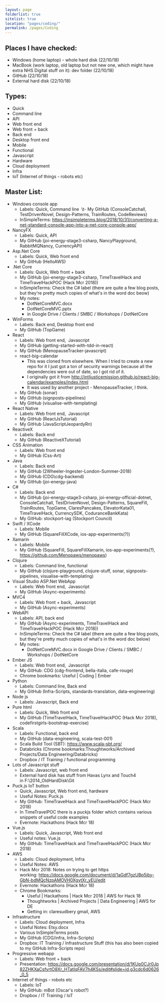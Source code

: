```yaml
---
layout: page
folderlist: true
sitelist: true
location: "pages/coding/"
permalink: /pages/Coding
---
```


## Places I have checked:
- Windows (home laptop) - whole hard disk (22/10/18)
- MacBook (work laptop, old laptop but not new one, which might have extra NHS Digital stuff on it): dev folder (22/10/18)
- GitHub (22/10/18)
- External hard disk (22/10/18)

## Types:
- Quick
- Command line
- API
- Web front end
- Web front + back
- Back end
- Desktop front end
- Mobile
- Functional
- Javascript
- Hardware
- Cloud deployment
- Infra
- IoT (Internet of things - robots etc)


## Master List:
- Windows console app
    - Labels: Quick, Command line  
\t- My GitHub (ConsoleCatchall, TestDrivenNovel, Design-Patterns, TrainRoutes, CodeReviews)
    - InSimpleTerms: https://insimpleterms.blog/2018/10/31/converting-a-net-standard-console-app-into-a-net-core-console-app/
- NancyFX
    - Labels: Quick, API
    - My GitHub (joi-energy-stage3-csharp, NancyPlayground, RabbitMQNancy, CurrencyAPI)
- Asp.Net Core
    - Labels: Quick, Web front end
    - My GitHub (HelloAWS)
- .Net Core
    - Labels: Quick, Web front + back
    - My GitHub (joi-energy-stage3-csharp, TimeTravelHack and TimeTravelHackPOC (Hack Mcr 2018))
    - InSimpleTerms: Check the C# label (there are quite a few blog posts, but they're pretty much copies of what's in the word doc beow)
    - My notes: 
        - DotNetCoreMVC.docx 
        - DotNetCoreMVC.pptx 
        - in Google Drive / Clients / SMBC / Workshops / DotNetCore
- WinForms
    - Labels: Back end, Desktop front end
    - My GitHub (TopGame)
- React
    - Labels: Web front end,  Javascript  
    - My GitHub (getting-started-with-tdd-in-react)
    - My GitHub (MenopauseTracker-javascript)
    - react-big-calendar
        - This was cloned from elsewhere. When I tried to create a new repo for it I just got a ton of security warnings because all the dependencies were out of date, so I got rid of it.
        - I originally got it from http://intljusticemission.github.io/react-big-calendar/examples/index.html
        - It was used by another project - MenopauseTracker, I think.
    - My GitHub (sonar)
    - My GitHub (signposts-pipelines)
    - My GitHub (visualise-with-templating)  
- React Native
    - Labels: Web front end,  Javascript  
    - My GitHub (ReactJsTutorial)
    - My GitHub (JavaScriptJeopardyRn)
- ReactiveX
    - Labels: Back end
    - My GitHub (ReactiveXTutorial)
- CSS Animation
    - Labels: Web front end
    - My GitHub (Css-Art)
- Java
    - Labels: Back end
    - My GitHub (2Wheeler-Ingester-London-Summer-2018)
    - My GitHub (CDG\cdg-backend)
    - My GitHub (joi-energy-java)
- C#
    - Labels: Back end
    - My GitHub (joi-energy-stage3-csharp, joi-energy-official-dotnet, ConsoleCatchall, TestDrivenNovel, Design-Patterns, SquareFill,  TrainRoutes, TopGame, ClaresPancakes, ElevatorKata01, TimeTravelHack, CurrencySDK, CoduranceBankKata)
    - My GitHub: stockport-iag (Stockport Council) 
- Swift / XCode
    - Labels: Mobile
    - My GitHub (SquareFillXCode, ios-app-experiments(?))
- Xamarin
    - Labels: Mobile
    - My GitHub (SquareFill, SquareFillXamarin, ios-app-experiments(?),  https://github.com/Menopaws/menopaws)
- Clojure 
    - Labels: Command line, functional
    - My GitHub (clojure-playground, clojure-stuff, sonar, signposts-pipelines, visualise-with-templating)
- Visual Studio ASP.Net WebApp
    - Labels: Web front end,  Javascript  
    - My GitHub (Async-experiments)
- MVC4
    - Labels: Web front + back,  Javascript  
    - My GitHub (Async-experiments)
- WebAPI
    - Labels: API, back end
    - My GitHub (Async-experiments, TimeTravelHack and TimeTravelHackPOC (Hack Mcr 2018))
    - InSimpleTerms: Check the C# label (there are quite a few blog posts, but they're pretty much copies of what's in the word doc below)
    - My notes: 
        - DotNetCoreMVC.docx in Google Drive / Clients / SMBC / Workshops / DotNetCore
- Ember JS
    - Labels: Web front end,  Javascript  
    - My GitHub: CDG (cdg-frontend, bella-italia, cafe-rouge)
    - Chrome bookmarks: Useful | Coding | Ember
- Python
    - Labels: Command line, Back end
    - My GitHub (Infra-Scripts, standards-translation, data-engineering)
- Node js
     - Labels: Javascript, Back end
- Pure html
    - Labels: Quick, Web front end
    - My GitHub (TimeTravelHack, TimeTravelHackPOC (Hack Mcr 2018), codefirstgirls-bootstrap-exercise)
- Scala
    - Labels: Functional, back end
    - My GitHub (data-engineering, scala-test-001)
    - Scala Build Tool (SBT): https://www.scala-sbt.org/
    - Databricks (Chrome bookmarks:Thoughtworks/Archived Projects/Data Engineering/Databricks)
    - Dropbox / IT Training / functional programming
- Lots of Javascript stuff
    - Labels: Javascript, web front end
    - External hard disk has stuff from Havas Lynx and Touch4 in F:\2014_OldHardDisk\Git
- Puck.js IoT button
    - Quick, Javascript, Web front end, hardware
    - Useful Notes: Puck.js
    - My GitHub: TimeTravelHack and TimeTravelHackPOC (Hack Mcr 2018)
    - In TimeTravelPOC there is a puckjs folder which contains various snippets of useful code examples
    - Evernote: Hackathons (Hack Mcr 18)
- Vue.js
    - Labels: Quick, Javascript, Web front end
    - Useful notes: Vue.js
    - My GitHub: TimeTravelHack and TimeTravelHackPOC (Hack Mcr 2018)
- AWS
    - Labels: Cloud deployment, Infra
    - Useful Notes: AWS
    - Hack Mcr 2018: Notes on trying to get https working: https://docs.google.com/document/d/1aGdf7gzUBp5jby-GbN-bdMQcNzpAMOVH0XgytXr_yEU/edit
    - Evernote: Hackathons (Hack Mcr 18)
    - Chrome Bookmarks:
        - Useful | Hackathons | Hack Mcr 2018 | AWS for Hack 18
        - Thoughtworks | Archived Projects | Data Engineering | AWS for DE
        - Getting in: claresudbery gmail, AWS
- Infrastructure
    - Labels: Cloud deployment, Infra
    - Useful Notes: Etsy.docx
    - Various InSimpleTerms posts
    - My GitHub (CDG/infra, Infra-Scripts)
    - Dropbox: IT Training / Infrastructure Stuff (this has also been copied to my GitHub Infra-Scripts repo)
- Progressive webapp
    - Labels: Web front + back
    - Presentation: https://docs.google.com/presentation/d/1KUp0CJr0Jp82ZHKXaCsfyrtO8Xr_HTatIqFAV7h4KSs/edit#slide=id.g3cdc6d0626_0_5
- Internet of things - robots etc
    - Labels: IoT
    - My GitHub: mBot (Oscar's robot?)
    - Dropbox / IT Training / IoT